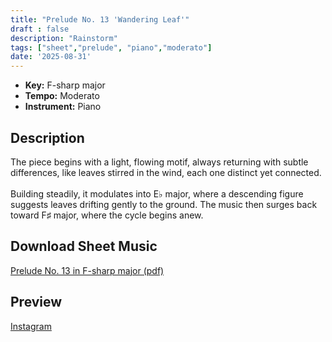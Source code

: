 ```yaml
---
title: "Prelude No. 13 'Wandering Leaf'"
draft : false
description: "Rainstorm"
tags: ["sheet","prelude", "piano","moderato"]
date: '2025-08-31'
---
```


- **Key:** F-sharp major
- **Tempo:** Moderato
- **Instrument:** Piano

<!--more-->
## Description

The piece begins with a light, flowing motif, always returning with subtle differences, like leaves stirred in the wind, each one distinct yet connected. <br>
<br>
Building steadily, it modulates into E♭ major, where a descending figure suggests leaves drifting gently to the ground. The music then surges back toward F♯ major, where the cycle begins anew.

 ## Download Sheet Music

[Prelude No. 13 in F-sharp major (pdf)](/pdf/Prelude%20No.13%20in%20Fsharpmajor.pdf)

 ## Preview 
 [Instagram](https://www.instagram.com/p/DOEA8k3DMxq/)
 
